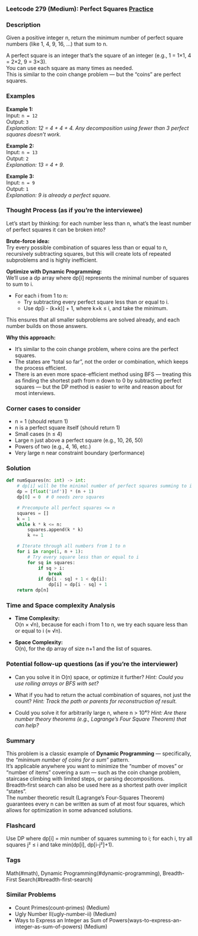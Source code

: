 ### Leetcode 279 (Medium): Perfect Squares [Practice](https://leetcode.com/problems/perfect-squares)

### Description  
Given a positive integer n, return the minimum number of perfect square numbers (like 1, 4, 9, 16, …) that sum to n.

A perfect square is an integer that’s the square of an integer (e.g., 1 = 1×1, 4 = 2×2, 9 = 3×3).  
You can use each square as many times as needed.  
This is similar to the coin change problem — but the “coins” are perfect squares.

### Examples  

**Example 1:**  
Input: `n = 12`  
Output: `3`  
*Explanation: 12 = 4 + 4 + 4. Any decomposition using fewer than 3 perfect squares doesn’t work.*

**Example 2:**  
Input: `n = 13`  
Output: `2`  
*Explanation: 13 = 4 + 9.*

**Example 3:**  
Input: `n = 9`  
Output: `1`  
*Explanation: 9 is already a perfect square.*

### Thought Process (as if you’re the interviewee)  
Let’s start by thinking: for each number less than n, what’s the least number of perfect squares it can be broken into?

**Brute-force idea:**  
Try every possible combination of squares less than or equal to n, recursively subtracting squares, but this will create lots of repeated subproblems and is highly inefficient.

**Optimize with Dynamic Programming:**  
We’ll use a dp array where dp[i] represents the minimal number of squares to sum to i.

- For each i from 1 to n:
    - Try subtracting every perfect square less than or equal to i.
    - Use dp[i - (k×k)] + 1, where k×k ≤ i, and take the minimum.

This ensures that all smaller subproblems are solved already, and each number builds on those answers.

**Why this approach:**  
- It’s similar to the coin change problem, where coins are the perfect squares.
- The states are “total so far”, not the order or combination, which keeps the process efficient.
- There is an even more space-efficient method using BFS — treating this as finding the shortest path from n down to 0 by subtracting perfect squares — but the DP method is easier to write and reason about for most interviews.

### Corner cases to consider  
- n = 1 (should return 1)
- n is a perfect square itself (should return 1)
- Small cases (n ≤ 4)
- Large n just above a perfect square (e.g., 10, 26, 50)
- Powers of two (e.g., 4, 16, etc.)
- Very large n near constraint boundary (performance)

### Solution

```python
def numSquares(n: int) -> int:
    # dp[i] will be the minimal number of perfect squares summing to i
    dp = [float('inf')] * (n + 1)
    dp[0] = 0  # 0 needs zero squares

    # Precompute all perfect squares <= n
    squares = []
    k = 1
    while k * k <= n:
        squares.append(k * k)
        k += 1

    # Iterate through all numbers from 1 to n
    for i in range(1, n + 1):
        # Try every square less than or equal to i
        for sq in squares:
            if sq > i:
                break
            if dp[i - sq] + 1 < dp[i]:
                dp[i] = dp[i - sq] + 1
    return dp[n]
```

### Time and Space complexity Analysis  

- **Time Complexity:**  
  O(n × √n), because for each i from 1 to n, we try each square less than or equal to i (≈ √n).

- **Space Complexity:**  
  O(n), for the dp array of size n+1 and the list of squares.

### Potential follow-up questions (as if you’re the interviewer)  

- Can you solve it in O(n) space, or optimize it further?
  *Hint: Could you use rolling arrays or BFS with set?*

- What if you had to return the actual combination of squares, not just the count?
  *Hint: Track the path or parents for reconstruction of result.*

- Could you solve it for arbitrarily large n, where n > 10⁴?
  *Hint: Are there number theory theorems (e.g., Lagrange’s Four Square Theorem) that can help?*

### Summary
This problem is a classic example of **Dynamic Programming** — specifically, the *“minimum number of coins for a sum”* pattern.  
It’s applicable anywhere you want to minimize the “number of moves” or “number of items” covering a sum — such as the coin change problem, staircase climbing with limited steps, or parsing decompositions.  
Breadth‑first search can also be used here as a shortest path over implicit “states”.  
The number theoretic result (Lagrange’s Four-Squares Theorem) guarantees every n can be written as sum of at most four squares, which allows for optimization in some advanced solutions.


### Flashcard
Use DP where dp[i] = min number of squares summing to i; for each i, try all squares j² ≤ i and take min(dp[i], dp[i-j²]+1).

### Tags
Math(#math), Dynamic Programming(#dynamic-programming), Breadth-First Search(#breadth-first-search)

### Similar Problems
- Count Primes(count-primes) (Medium)
- Ugly Number II(ugly-number-ii) (Medium)
- Ways to Express an Integer as Sum of Powers(ways-to-express-an-integer-as-sum-of-powers) (Medium)